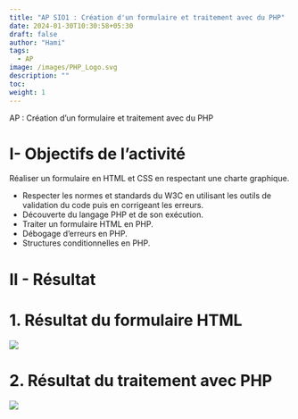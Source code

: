 ```yaml
---
title: "AP SIO1 : Création d'un formulaire et traitement avec du PHP"
date: 2024-01-30T10:30:58+05:30
draft: false
author: "Hami"
tags:
  - AP
image: /images/PHP_Logo.svg
description: ""
toc: 
weight: 1
---
```



AP : Création d’un formulaire et traitement avec du PHP

 # I- Objectifs de l’activité

Réaliser un formulaire en HTML et CSS en respectant une charte graphique.
- Respecter les normes et standards du W3C en utilisant les outils de validation du code puis en corrigeant les erreurs.
- Découverte du langage PHP et de son exécution.
- Traiter un formulaire HTML en PHP.
-  Débogage d’erreurs en PHP.
- Structures conditionnelles en PHP.

# II - Résultat
 # 1. Résultat du formulaire HTML

![](/images/resultat.png)

 # 2. Résultat du traitement avec PHP

![](/images/resultat1.png)
